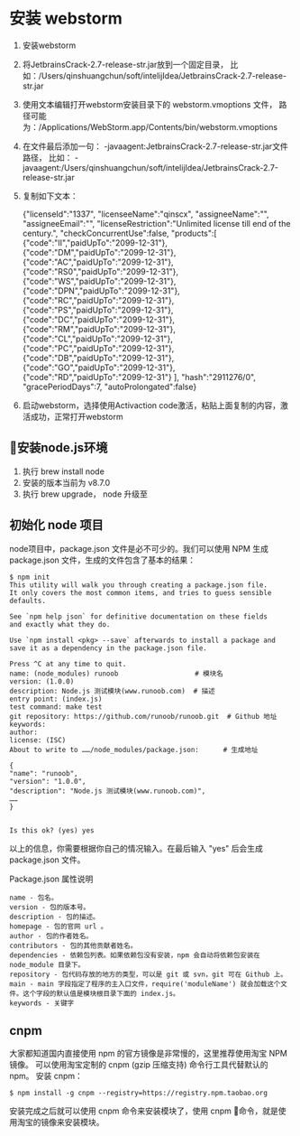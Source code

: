 # 安装 webstorm
  1. 安装webstorm
  2. 将JetbrainsCrack-2.7-release-str.jar放到一个固定目录，
     比如：/Users/qinshuangchun/soft/intelijIdea/JetbrainsCrack-2.7-release-str.jar
  3. 使用文本编辑打开webstorm安装目录下的 webstorm.vmoptions 文件，
     路径可能为：/Applications/WebStorm.app/Contents/bin/webstorm.vmoptions
  4. 在文件最后添加一句： -javaagent:JetbrainsCrack-2.7-release-str.jar文件路径，
     比如： -javaagent:/Users/qinshuangchun/soft/intelijIdea/JetbrainsCrack-2.7-release-str.jar
  5. 复制如下文本：

        {"licenseId":"1337",
        "licenseeName":"qinscx",
        "assigneeName":"",
        "assigneeEmail":"",
        "licenseRestriction":"Unlimited license till end of the century.",
        "checkConcurrentUse":false,
        "products":[
        {"code":"II","paidUpTo":"2099-12-31"},
        {"code":"DM","paidUpTo":"2099-12-31"},
        {"code":"AC","paidUpTo":"2099-12-31"},
        {"code":"RS0","paidUpTo":"2099-12-31"},
        {"code":"WS","paidUpTo":"2099-12-31"},
        {"code":"DPN","paidUpTo":"2099-12-31"},
        {"code":"RC","paidUpTo":"2099-12-31"},
        {"code":"PS","paidUpTo":"2099-12-31"},
        {"code":"DC","paidUpTo":"2099-12-31"},
        {"code":"RM","paidUpTo":"2099-12-31"},
        {"code":"CL","paidUpTo":"2099-12-31"},
        {"code":"PC","paidUpTo":"2099-12-31"},
        {"code":"DB","paidUpTo":"2099-12-31"},
        {"code":"GO","paidUpTo":"2099-12-31"},
        {"code":"RD","paidUpTo":"2099-12-31"}
        ],
        "hash":"2911276/0",
        "gracePeriodDays":7,
        "autoProlongated":false}

  6. 启动webstorm，选择使用Activaction code激活，粘贴上面复制的内容，激活成功，正常打开webstorm

## 安装node.js环境
  1. 执行 brew install node 
  2. 安装的版本当前为 v8.7.0
  3. 执行 brew upgrade， node 升级至 

## 初始化 node 项目
node项目中，package.json 文件是必不可少的。我们可以使用 NPM 生成 package.json 文件，生成的文件包含了基本的结果：

    $ npm init
    This utility will walk you through creating a package.json file.
    It only covers the most common items, and tries to guess sensible defaults.

    See `npm help json` for definitive documentation on these fields
    and exactly what they do.

    Use `npm install <pkg> --save` afterwards to install a package and
    save it as a dependency in the package.json file.

    Press ^C at any time to quit.
    name: (node_modules) runoob                   # 模块名
    version: (1.0.0) 
    description: Node.js 测试模块(www.runoob.com)  # 描述
    entry point: (index.js) 
    test command: make test
    git repository: https://github.com/runoob/runoob.git  # Github 地址
    keywords: 
    author: 
    license: (ISC) 
    About to write to ……/node_modules/package.json:      # 生成地址

    {
    "name": "runoob",
    "version": "1.0.0",
    "description": "Node.js 测试模块(www.runoob.com)",
    ……
    }


    Is this ok? (yes) yes

以上的信息，你需要根据你自己的情况输入。在最后输入 "yes" 后会生成 package.json 文件。

Package.json 属性说明

    name - 包名。
    version - 包的版本号。
    description - 包的描述。
    homepage - 包的官网 url 。
    author - 包的作者姓名。
    contributors - 包的其他贡献者姓名。
    dependencies - 依赖包列表。如果依赖包没有安装，npm 会自动将依赖包安装在 node_module 目录下。
    repository - 包代码存放的地方的类型，可以是 git 或 svn，git 可在 Github 上。
    main - main 字段指定了程序的主入口文件，require('moduleName') 就会加载这个文件。这个字段的默认值是模块根目录下面的 index.js。
    keywords - 关键字

## cnpm
大家都知道国内直接使用 npm 的官方镜像是非常慢的，这里推荐使用淘宝 NPM 镜像。
可以使用淘宝定制的 cnpm (gzip 压缩支持) 命令行工具代替默认的 npm。
安装 cnpm：

    $ npm install -g cnpm --registry=https://registry.npm.taobao.org

安装完成之后就可以使用 cnpm 命令来安装模块了，使用 cnpm 命令，就是使用淘宝的镜像来安装模块。